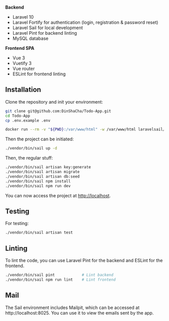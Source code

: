 **Backend**
- Laravel 10
- Laravel Fortify for authentication (login, registration & password reset)
- Laravel Sail for local development
- Laravel Pint for backend linting
- MySQL database

**Frontend SPA**
- Vue 3
- Vuetify 3
- Vue router
- ESLint for frontend linting


## Installation

Clone the repository and init your environment:

```bash
git clone git@github.com:DinShaCha/Todo-App.git
cd Todo-App
cp .env.example .env
```

```bash
docker run --rm -v "${PWD}:/var/www/html" -w /var/www/html laravelsail/php82-composer:latest composer install --ignore-platform-reqs
```

Then the project can be initiated:

```bash
./vendor/bin/sail up -d
```

Then, the regular stuff:

```bash
./vendor/bin/sail artisan key:generate
./vendor/bin/sail artisan migrate
./vendor/bin/sail artisan db:seed
./vendor/bin/sail npm install
./vendor/bin/sail npm run dev
```

You can now access the project at [http://localhost](http://localhost).

## Testing

For testing:

```bash
./vendor/bin/sail artisan test
```

## Linting

To lint the code, you can use Laravel Pint for the backend and ESLint for the frontend.

```bash
./vendor/bin/sail pint            # Lint backend
./vendor/bin/sail npm run lint    # Lint frontend
```

## Mail

The Sail environment includes Mailpit, which can be accessed at http://localhost:8025. You can use it to view the emails sent by the app.
